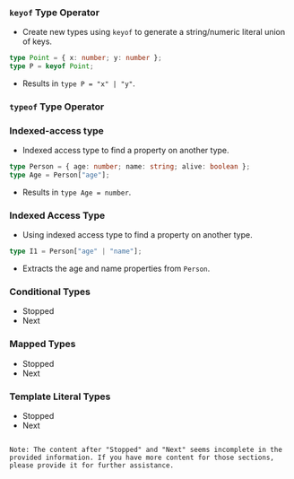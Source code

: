 ### `keyof` Type Operator

- Create new types using `keyof` to generate a string/numeric literal union of keys.

```typescript
type Point = { x: number; y: number };
type P = keyof Point;
```

- Results in `type P = "x" | "y"`.

### `typeof` Type Operator

### Indexed-access type

- Indexed access type to find a property on another type.

```typescript
type Person = { age: number; name: string; alive: boolean };
type Age = Person["age"];
```

- Results in `type Age = number`.

### Indexed Access Type

- Using indexed access type to find a property on another type.

```typescript
type I1 = Person["age" | "name"];
```

- Extracts the age and name properties from `Person`.

### Conditional Types

- Stopped
- Next

### Mapped Types

- Stopped
- Next

### Template Literal Types

- Stopped
- Next
```

Note: The content after "Stopped" and "Next" seems incomplete in the provided information. If you have more content for those sections, please provide it for further assistance.